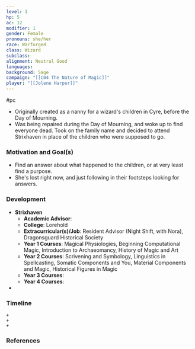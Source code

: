 ```yaml
---
level: 1
hp: 5
ac: 12
modifier: 1
gender: Female
pronouns: she/her
race: Warforged
class: Wizard
subclass: 
alignment: Neutral Good
languages: 
background: Sage
campaign: "[[C04 The Nature of Magic]]"
player: "[[Jolene Harper]]"
---
```

 #pc 

- Originally created as a nanny for a wizard's children in Cyre, before the Day of Mourning.
- Was being repaired during the Day of Mourning, and woke up to find everyone dead. Took on the family name and decided to attend Strixhaven in place of the children who were supposed to go.

### Motivation and Goal(s)

- Find an answer about what happened to the children, or at very least find a purpose.
- She's lost right now, and just following in their footsteps looking for answers.

### Development

- **Strixhaven**
    - **Academic Advisor**: 
    - **College**: Lorehold
    - **Extracurricular(s)/Job**: Resident Advisor (Night Shift, with Nora), Dragonsguard Historical Society
    - **Year 1 Courses**: Magical Physiologies, Beginning Computational Magic, Introduction to Archaeomancy, History of Magic and Art
    - **Year 2 Courses**: Scrivening and Symbology, Linguistics in Spellcasting, Somatic Components and You, Material Components and Magic, Historical Figures in Magic
    - **Year 3 Courses**:
    - **Year 4 Courses**:
- 

### Timeline

```timeline
+
+
+
```

### References
